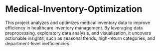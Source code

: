 # Medical-Inventory-Optimization

This project analyzes and optimizes medical inventory data to improve efficiency in healthcare inventory management. By leveraging data preprocessing, exploratory data analysis, and visualization, it uncovers actionable insights, such as seasonal trends, high-return categories, and department-level inefficiencies.
